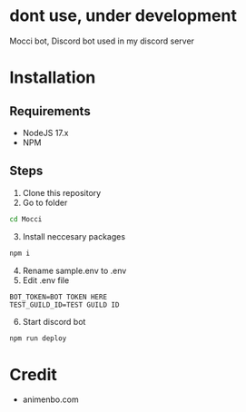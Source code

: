 # dont use, under development

Mocci bot, Discord bot used in my discord server

# Installation
## Requirements
* NodeJS 17.x
* NPM

## Steps
1. Clone this repository
2. Go to folder
```bash
cd Mocci
```
3. Install neccesary packages
```bash
npm i
```
4. Rename sample.env to .env
5. Edit .env file
```
BOT_TOKEN=BOT TOKEN HERE
TEST_GUILD_ID=TEST GUILD ID
```
6. Start discord bot
```bash
npm run deploy
```

# Credit
* animenbo.com 
